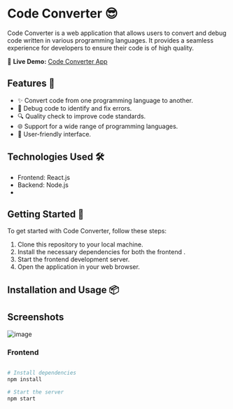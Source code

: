 # Code Converter 😎


Code Converter is a web application that allows users to convert and debug code written in various programming languages. It provides a seamless experience for developers to ensure their code is of high quality.

🚀 **Live Demo:** [Code Converter App](https://code-converter-ox8q.onrender.com/)

## Features 🚀

- ✨ Convert code from one programming language to another.
- 🐞 Debug code to identify and fix errors.
- 🔍 Quality check to improve code standards.
- 🌐 Support for a wide range of programming languages.
- 📝 User-friendly interface.

## Technologies Used 🛠️

- Frontend: React.js
- Backend: Node.js
- 
## Getting Started 🏁

To get started with Code Converter, follow these steps:

1. Clone this repository to your local machine.
2. Install the necessary dependencies for both the frontend .
3. Start the frontend development server.
4. Open the application in your web browser.

## Installation and Usage 📦
## Screenshots
![image](https://github.com/pitabasdev/Notes-app/assets/85897297/535618c0-37a2-47b9-972b-9628cf01f791)

### Frontend

```bash

# Install dependencies
npm install

# Start the server
npm start



